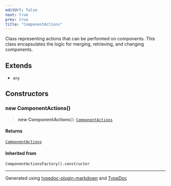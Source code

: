 ```yaml
---
editUrl: false
next: true
prev: true
title: "ComponentActions"
---
```


Class representing actions that can be performed on components.
This class encapsulates the logic for merging, retrieving, and changing components.

## Extends

- `any`

## Constructors

### new ComponentActions()

> **new ComponentActions**(): [`ComponentActions`](/api/namespaces/component/classes/componentactions/)

#### Returns

[`ComponentActions`](/api/namespaces/component/classes/componentactions/)

#### Inherited from

`ComponentActionsFactory().constructor`

***

Generated using [typedoc-plugin-markdown](https://www.npmjs.com/package/typedoc-plugin-markdown) and [TypeDoc](https://typedoc.org/)
